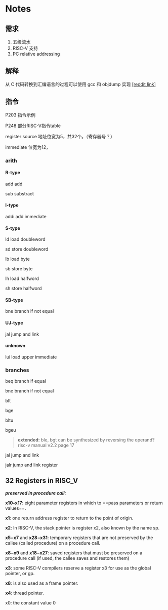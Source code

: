 # Notes

## 需求

1. 五级流水
2. RISC-V 支持
3. PC relative addressing

## 解释

从 C 代码转换到汇编语言的过程可以使用 gcc 和 objdump 实现 [[reddit link]](https://www.reddit.com/r/RISCV/comments/qjs7g9/converting_c_code_to_risc_v/)



## 指令

P203 指令示例

P248 部分RISC-V指令table



register source 地址位宽为5，共32个。（寄存器号？）

immediate 位宽为12，

### arith

#### R-type

add	add

sub	substract

#### I-type

addi	add immediate

#### S-type

ld	load doubleword

sd	store doubleword

lb	load byte

sb	store byte

lh	load halfword

sh	store halfword

#### SB-type

bne	branch if not equal

#### UJ-type

jal	jump and link

#### unknown

lui	load upper immediate



### branches

beq	branch if equal

bne	branch if not equal

blt

bge

bltu

bgeu

> **extended:** ble, bgt can be synthesized by reversing the operand? risc-v manual v2.2 page 17



jal	jump and link

jalr	jump and link register



## 32 Registers in RISC_V

***preserved in procedure call:***

**x10–x17**: eight parameter registers in which to ==pass parameters or
return values==.

**x1**: one return address register to return to the point of origin.

**x2**: In RISC-V, the stack pointer is register x2, also known
by the name sp.

**x5−x7** and **x28−x31**: temporary registers that are not preserved by
the callee (called procedure) on a procedure call.

**x8−x9** and **x18−x27**: saved registers that must be preserved on a
procedure call (if used, the callee saves and restores them)

**x3**: some RISC-V compilers
reserve a register x3 for use as the global pointer, or gp.

**x8**: is also used as a frame pointer.

**x4**: thread pointer.

x0: the constant value 0



